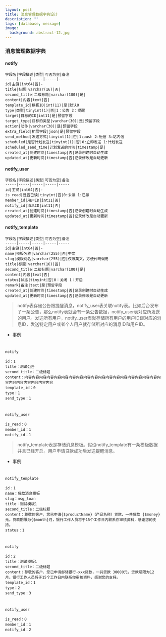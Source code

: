 ```yaml
---
layout: post
title: 消息管理数据字典设计
description: ""
tags: [database, message]
image:
  background: abstract-12.jpg
---
```


### 消息管理数据字典

#### notify
	字段名|字段描述|类型|可否为空|备注
	-----|-----|-----|-----|-----
	id|主键|int64|否|-
	title|标题|varchar(16)|否|
	second_title|二级标题|varchar(100)|是|
	content|内容|text|否|
	template_id|模板ID|int(11)|是|默认0
	type|类型|tinyint(1)|否|1：公告 2：提醒
	target|目标的ID|int11|是|预留字段
	target_type|目标的类型|varchar(30)|是|预留字段
	action|动作|varchar(30)|是|预留字段
	extra_field|扩展字段|json|是|预留字段
	send_method|发送方式|tinyint(1)|否|1:push 2:短信 3:站内信
	scheduled|是否计划发送|tinyint(1)|否|0:立即发送 1:计划发送
	scheduled_send_time|计划发送的时间|timestamp|是|
	created_at|创建时间|timestamp|否|记录创建时自动生成
	updated_at|更新时间|timestamp|否|记录修改是自动更新

#### notify_user
	字段名|字段描述|类型|可否为空|备注
	-----|-----|-----|-----|-----
	id|主键|int64|否|-
	is_read|是否已读|tinyint|否|0:未读 1:已读
	member_id|用户ID|int11|否|
	notify_id|消息ID|int11|否|
	created_at|创建时间|timestamp|否|记录创建时自动生成
	updated_at|更新时间|timestamp|否|记录修改是自动更新

#### notify_template
	字段名|字段描述|类型|可否为空|备注
	-----|-----|-----|-----|-----
	id|主键|int64|否|-
	name|模板名称|varchar(255)|否|中文
	slug|模板别名|varchar(255)|否|仅限英文，方便代码调用
	title|标题|varchar(16)|否|
	second_title|二级标题|varchar(100)|是|
	content|内容|text|否|
	status|状态|tinyint|否|0：关闭 1：开启
	remark|备注|text|是|预留字段
	created_at|创建时间|timestamp|否|记录创建时自动生成
	updated_at|更新时间|timestamp|否|记录修改是自动更新


> notify表存储公告跟提醒消息，notify_user表关联notify表。比如后台发布了一条公告，那么notify表就会有一条公告数据，notify_user表对应所发送的用户。发送所有用户，notify_user表就存储所有用户的用户ID跟对应的消息ID，发送特定用户或者个人用户就存储所对应的消息ID和用户ID。

* 事例

#
	notify

	id：1
	title：测试公告
	second_title：二级标题
	content：内容内容内容内容内容内容内容内容内容内容内容内容内容内容内容内容内容内容内容内容内容内容内容内容内容
	template_id：0
	type：1
	send_type：1


#
	notify_user

	is_read：0
	member_id：1
	notify_id：1


> notify_template表是存储消息模板。假设notify_template有一条模板数据并且已经开启。用户申请贷款成功后发送提醒消息。

* 事例
#
	notify_template

	id：1
	name：贷款消息模板
	slug：msg_loan
	title：测试模板1
	second_title：二级标题
	content：尊敬的客户，您已申请{$productName}（产品名称）贷款，一共贷款 {$money}元，贷款期限为{$month}月，银行工作人员将于15个工作日内联系你审核资料，感谢您的支持。
	status：1

#
	notify

	id：2
	title：测试模板1
	second_title：二级标题
	content：尊敬的客户，您已申请邮储银行-xxx贷款，一共贷款 30000元，贷款期限为12月，银行工作人员将于15个工作日内联系你审核资料，感谢您的支持。
	template_id：1
	type：2
	send_type：3


#
	notify_user

	is_read：0
	member_id：1
	notify_id：2

